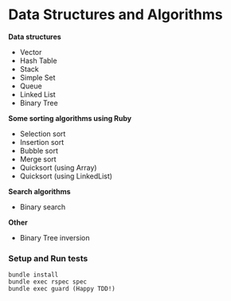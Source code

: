 # Data Structures and Algorithms

**Data structures**
* Vector
* Hash Table
* Stack
* Simple Set
* Queue
* Linked List
* Binary Tree

**Some sorting algorithms using Ruby**
* Selection sort
* Insertion sort
* Bubble sort
* Merge sort
* Quicksort (using Array)
* Quicksort (using LinkedList)

**Search algorithms**
* Binary search

**Other**
* Binary Tree inversion

### Setup and Run tests
 	bundle install
 	bundle exec rspec spec
 	bundle exec guard (Happy TDD!)
